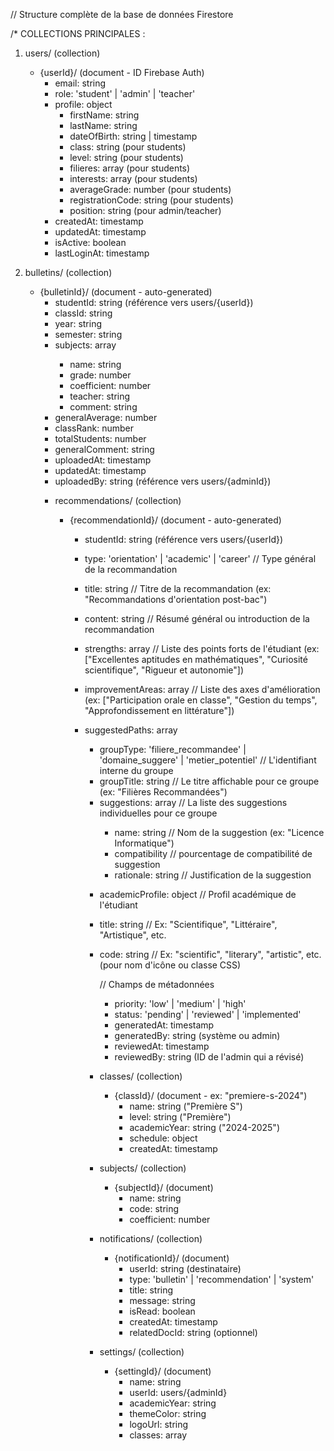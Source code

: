 // Structure complète de la base de données Firestore

/*
COLLECTIONS PRINCIPALES :

1. users/ (collection)
   - {userId}/ (document - ID Firebase Auth)
     - email: string
     - role: 'student' | 'admin' | 'teacher'
     - profile: object
       - firstName: string
       - lastName: string
       - dateOfBirth: string | timestamp
       - class: string (pour students)
       - level: string (pour students)
       - filieres: array<string> (pour students)
       - interests: array<string> (pour students)
       - averageGrade: number (pour students)
       - registrationCode: string (pour students)
       - position: string (pour admin/teacher)
     - createdAt: timestamp
     - updatedAt: timestamp
     - isActive: boolean
     - lastLoginAt: timestamp

2. bulletins/ (collection)
   - {bulletinId}/ (document - auto-generated)
     - studentId: string (référence vers users/{userId})
     - classId: string
     - year: string
     - semester: string
     - subjects: array<object>
       - name: string
       - grade: number
       - coefficient: number
       - teacher: string
       - comment: string
     - generalAverage: number
     - classRank: number
     - totalStudents: number
     - generalComment: string
     - uploadedAt: timestamp
     - updatedAt: timestamp
     - uploadedBy: string (référence vers users/{adminId})

3. recommendations/ (collection)
   - {recommendationId}/ (document - auto-generated)
     - studentId: string (référence vers users/{userId})
     - type: 'orientation' | 'academic' | 'career' // Type général de la recommandation
     - title: string // Titre de la recommandation (ex: "Recommandations d'orientation post-bac")
     - content: string // Résumé général ou introduction de la recommandation

     - strengths: array<string> // Liste des points forts de l'étudiant (ex: ["Excellentes aptitudes en mathématiques", "Curiosité scientifique", "Rigueur et autonomie"])
     - improvementAreas: array<string> // Liste des axes d'amélioration (ex: ["Participation orale en classe", "Gestion du temps", "Approfondissement en littérature"])

     - suggestedPaths: array<object>
       - groupType: 'filiere_recommandee' | 'domaine_suggere' | 'metier_potentiel' // L'identifiant interne du groupe
       - groupTitle: string // Le titre affichable pour ce groupe (ex: "Filières Recommandées")
       - suggestions: array<object> // La liste des suggestions individuelles pour ce groupe
         - name: string // Nom de la suggestion (ex: "Licence Informatique")
         - compatibility // pourcentage de compatibilité de suggestion
         - rationale: string // Justification de la suggestion
      
      - academicProfile: object // Profil académique de l'étudiant
       - title: string // Ex: "Scientifique", "Littéraire", "Artistique", etc.
       - code: string // Ex: "scientific", "literary", "artistic", etc. (pour nom d'icône ou classe CSS)

     // Champs de métadonnées
     - priority: 'low' | 'medium' | 'high'
     - status: 'pending' | 'reviewed' | 'implemented'
     - generatedAt: timestamp
     - generatedBy: string (système ou admin)
     - reviewedAt: timestamp
     - reviewedBy: string (ID de l'admin qui a révisé)

4. classes/ (collection)
   - {classId}/ (document - ex: "premiere-s-2024")
     - name: string ("Première S")
     - level: string ("Première")
     - academicYear: string ("2024-2025")
     - schedule: object
     - createdAt: timestamp

5. subjects/ (collection)
   - {subjectId}/ (document)
     - name: string
     - code: string
     - coefficient: number

6. notifications/ (collection)
   - {notificationId}/ (document)
     - userId: string (destinataire)
     - type: 'bulletin' | 'recommendation' | 'system'
     - title: string
     - message: string
     - isRead: boolean
     - createdAt: timestamp
     - relatedDocId: string (optionnel)

7. settings/ (collection)
   - {settingId}/ (document)
     - name: string
     - userId: users/{adminId}
     - academicYear: string
     - themeColor: string
     - logoUrl: string
     - classes: array<object>
     - subjects: array<object> 
     - teachers: array<object> 
     - createdAt: timestamp
     - updatedAt: timestamp
*/

// Exemple de données pour chaque collection :

const exampleUserStudent = {
  email: "marie.dubois@lycee.fr",
  role: "student",
  profile: {
    firstName: "Marie",
    lastName: "Dubois",
    dateOfBirth: "2007-03-15",
    class: "premiere-s-2024",
    level: "Première",
    filieres: ["Sciences", "Mathématiques"],
    interests: ["Musique", "Informatique", "Dessin"],
    averageGrade: 15.2,
    registrationCode: "STU001"
  },
  createdAt: new Date(),
  updatedAt: new Date(),
  isActive: true,
  lastLoginAt: new Date()
}

const exampleUserAdmin = {
  email: "admin@lycee.fr",
  role: "admin",
  profile: {
    firstName: "Jean",
    lastName: "Martin",
    position: "Directeur"
  },
  createdAt: new Date(),
  updatedAt: new Date(),
  isActive: true,
  lastLoginAt: new Date()
}

const exampleBulletin = {
  studentId: "student-user-id",
  year: "2024-2025",
  semester: "Semestre 1",
  subjects: [
    {
      name: "Mathématiques",
      grade: 16.5,
      coefficient: 4,
      teacher: "M. Dupont",
      comment: "Excellent travail, continue ainsi"
    },
    {
      name: "Physique-Chimie",
      grade: 14.0,
      coefficient: 3,
      teacher: "Mme Bernard",
      comment: "Peut mieux faire en chimie"
    }
  ],
  generalAverage: 15.2,
  classRank: 3,
  totalStudents: 28,
  generalComment: "Bon trimestre, élève sérieux",
  uploadedAt: new Date(),
  updatedAt: new Date(),
  uploadedBy: "admin-user-id"
}

const exampleRecommendation = {
  "studentId": "qOGpqN9V0VNApmuQKeq5YumTcSH3",
  "type": "orientation",
  "title": "Recommandations d'orientation post-bac : Analyse approfondie",
  "content": "L'analyse du parcours académique et des intérêts de l'étudiant révèle un potentiel exceptionnel dans les domaines scientifiques et technologiques. Ses performances constantes et sa curiosité le prédisposent à des carrières exigeantes et innovantes.",
  
  "strengths": [
    "Maîtrise avancée des concepts mathématiques et physiques",
    "Capacité d'analyse et de résolution de problèmes complexes",
    "Autonomie et proactivité dans l'apprentissage"
  ],
  "improvementAreas": [
    "Développer les compétences en communication orale",
    "Gestion du temps"
  ],

  "academicProfile": {
    "title": "Scientifique",
    "code": "scientific"
  },
  
  "suggestedPaths": [
    {
      "groupType": "filiere_recommandee",
      "groupTitle": "Filières Recommandées",
      "suggestions": [
        { "name": "Licence Informatique (Parcours Data Science)", "compatibility": 95, "rationale": "Excellents résultats en mathématiques, logique et intérêt prononcé pour l'analyse de données." },
        { "name": "Cycle préparatoire aux Grandes Écoles (MP2I ou MPI)", "compatibility": 80, "rationale": "Solide base scientifique, ambition académique, ouvre la voie aux carrières d'ingénieur." },
        { "name": "Licence Mathématiques-Physique", "compatibility": 70, "rationale": "Intérêt pour la théorie et la recherche." } // Added a 3rd for minimum count
      ]
    },
    {
      "groupType": "domaine_suggere",
      "groupTitle": "Domaines Suggérés",
      "suggestions": [
        { "name": "Ingénierie Aéronautique", "compatibility": 100, "rationale": "Combinaison de la physique, des mathématiques et un intérêt pour les systèmes complexes et l'innovation." },
        { "name": "Recherche en Intelligence Artificielle", "compatibility": 90, "rationale": "Goût pour les défis intellectuels, la modélisation et l'impact technologique." }
      ]
    },
    {
      "groupType": "metier_potentiel",
      "groupTitle": "Métiers Potentiels",
      "suggestions": [
        { "name": "Développeur Full-Stack", "compatibility": 92, "rationale": "Demande du marché et créativité." },
        { "name": "Data Scientist", "compatibility": 88, "rationale": "Analyse de données et statistiques." },
        { "name": "Ingénieur R&D", "compatibility": 80, "rationale": "Innovation et résolution de problèmes complexes." },
        { "name": "Consultant IT", "compatibility": 70, "rationale": "Technique et relationnel." },
        { "name": "Architecte Logiciel", "compatibility": 85, "rationale": "Conception de systèmes." },
        { "name": "Analyste Cybersécurité", "compatibility": 78, "rationale": "Protection des systèmes." }
      ]
    }
  ],
  
  "priority": "high",
  "status": "reviewed",
  "generatedAt": "2025-07-23T17:13:24Z",
  "generatedBy": "system",
  "reviewedAt": "2025-07-25T13:08:03Z",
  "reviewedBy": "adminId123"
}

const exampleClass = {
  name: "Première S",
  level: "Première",
  academicYear: "2024-2025"
}

const exampleSubject = {
  code : "MATH"
  name: "Mathématiques",
  coefficient: 4,
}

const exampleNotification = {
  userId: "student-user-id",
  type: "bulletin",
  title: "Nouveau bulletin disponible",
  message: "Votre bulletin du semestre 1 est disponible. Cliquez ici pour le consulter.",
  isRead: false,
  createdAt: new Date(),
  relatedDocId: "bulletin-id"
}

const exampleSettings = {
  name: "Lycée Jean Jaurès",
  admin: "adminId"
  academicYear: "2024-2025",
  classes: [],
  teachers: [],
  subjects: [],
  themeColor: "#003366",
  logoUrl: "https://logoipsum.com/artwork/377"
}